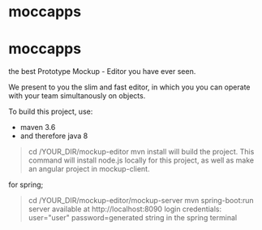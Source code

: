 # moccapps

# moccapps
the best Prototype Mockup - Editor you have ever seen.

We present to you the slim and fast editor, in which you you can operate with your team simultanously on objects.

To build this project, use:
 - maven 3.6 
 - and therefore java 8
 
 > cd /YOUR_DIR/mockup-editor
 > mvn install 
 will build the project.
 This command will install node.js locally for this project, as well as make an angular project in mockup-client.
 
 for spring;
 > cd /YOUR_DIR/mockup-editor/mockup-server
 > mvn spring-boot:run
 server available at http://localhost:8090
 login credentials:
 user="user"
 password=generated string in the spring terminal

